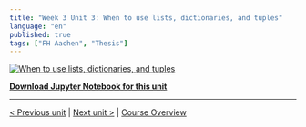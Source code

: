 ```yaml
---
title: "Week 3 Unit 3: When to use lists, dictionaries, and tuples"
language: "en"
published: true
tags: ["FH Aachen", "Thesis"]
---
```


[![When to use lists, dictionaries, and tuples](https://img.youtube.com/vi/ix_M2iXFMVI/hqdefault.jpg)](https://youtu.be/ix_M2iXFMVI)

[**Download Jupyter Notebook for this unit**](https://opensap-public.s3.openhpicloud.de/courses/2qRB6Gz3FcfD2OBbnSCf8m/rtfiles/4oC457HwmJsfnJeiV03BA3/openSAP_python1_Week_3_Unit_3_whentouse_notebook.ipynb)

---

[< Previous unit](/teaching/python-mooc/week3_unit3_selftest) | [Next unit >](/teaching/python-mooc/week3_unit2_exercise) |
[Course Overview](/teaching/python-mooc)